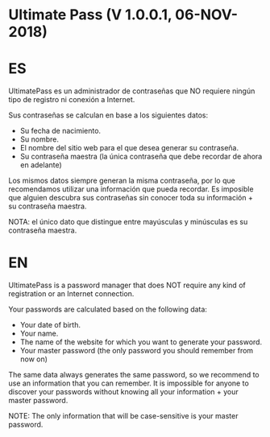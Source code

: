 # Ultimate Pass (V 1.0.0.1, 06-NOV-2018)

# ES
UltimatePass es un administrador de contraseñas que NO requiere ningún tipo de registro ni conexión a Internet.

Sus contraseñas se calculan en base a los siguientes datos:
- Su fecha de nacimiento.
- Su nombre.
- El nombre del sitio web para el que desea generar su contraseña.
- Su contraseña maestra (la única contraseña que debe recordar de ahora en adelante)

Los mismos datos siempre generan la misma contraseña, por lo que recomendamos utilizar una información que pueda recordar.
Es imposible que alguien descubra sus contraseñas sin conocer toda su información + su contraseña maestra.

NOTA: el único dato que distingue entre mayúsculas y minúsculas es su contraseña maestra.

# EN
UltimatePass is a password manager that does NOT require any kind of registration or an Internet connection.

Your passwords are calculated based on the following data:
- Your date of birth.
- Your name.
- The name of the website for which you want to generate your password.
- Your master password (the only password you should remember from now on) 

The same data always generates the same password, so we recommend to use an information that you can remember.
It is impossible for anyone to discover your passwords without knowing all your information + your master password. 

NOTE: The only information that will be case-sensitive is your master password. 
